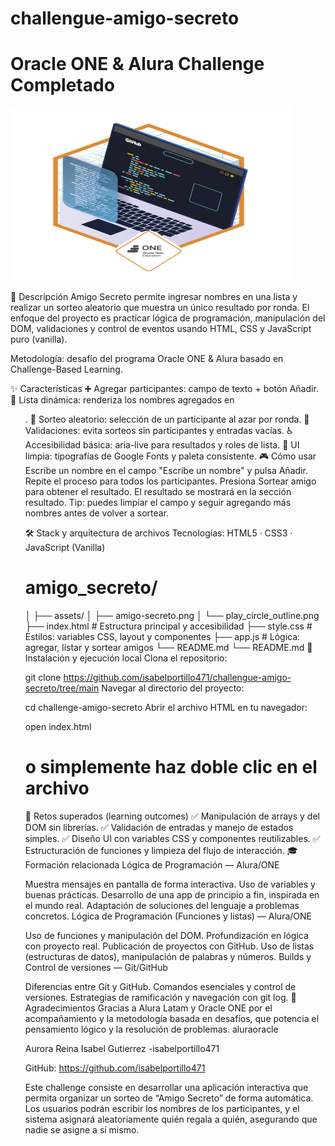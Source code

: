 # challengue-amigo-secreto
# Oracle ONE & Alura Challenge Completado
 <img width="450" height="277" alt="amigo-secreto" src="https://github.com/isabelportillo471/challengue-amigo-secreto/blob/main/img/ff043987-239b-4661-bdb1-7f4ca6092c48.png" />


📌 Descripción
Amigo Secreto permite ingresar nombres en una lista y realizar un sorteo aleatorio que muestra un único resultado por ronda. El enfoque del proyecto es practicar lógica de programación, manipulación del DOM, validaciones y control de eventos usando HTML, CSS y JavaScript puro (vanilla).

Metodología: desafío del programa Oracle ONE & Alura basado en Challenge-Based Learning.

✨ Características
➕ Agregar participantes: campo de texto + botón Añadir.
📝 Lista dinámica: renderiza los nombres agregados en <ul>.
🎲 Sorteo aleatorio: selección de un participante al azar por ronda.
🧯 Validaciones: evita sorteos sin participantes y entradas vacías.
♿ Accesibilidad básica: aria-live para resultados y roles de lista.
🎨 UI limpia: tipografías de Google Fonts y paleta consistente.
🎮 Cómo usar
Escribe un nombre en el campo "Escribe un nombre" y pulsa Añadir.
Repite el proceso para todos los participantes.
Presiona Sortear amigo para obtener el resultado.
El resultado se mostrará en la sección resultado.
Tip: puedes limpiar el campo y seguir agregando más nombres antes de volver a sortear.

🛠️ Stack y arquitectura de archivos
Tecnologías: HTML5 · CSS3 · JavaScript (Vanilla)

# amigo_secreto/
│
├── assets/
│   ├── amigo-secreto.png
│   └── play_circle_outline.png
├── index.html        # Estructura principal y accesibilidad
├── style.css         # Estilos: variables CSS, layout y componentes
├── app.js            # Lógica: agregar, listar y sortear amigos
└── README.md
└── README.md
🚀 Instalación y ejecución local
Clona el repositorio:

git clone https://github.com/isabelportillo471/challengue-amigo-secreto/tree/main
Navegar al directorio del proyecto:

cd challenge-amigo-secreto
Abrir el archivo HTML en tu navegador:

open index.html
# o simplemente haz doble clic en el archivo
🧩 Retos superados (learning outcomes)
✅ Manipulación de arrays y del DOM sin librerías.
✅ Validación de entradas y manejo de estados simples.
✅ Diseño UI con variables CSS y componentes reutilizables.
✅ Estructuración de funciones y limpieza del flujo de interacción.
🎓 Formación relacionada
Lógica de Programación — Alura/ONE

 Muestra mensajes en pantalla de forma interactiva.
 Uso de variables y buenas prácticas.
 Desarrollo de una app de principio a fin, inspirada en el mundo real.
 Adaptación de soluciones del lenguaje a problemas concretos.
Lógica de Programación (Funciones y listas) — Alura/ONE

 Uso de funciones y manipulación del DOM.
 Profundización en lógica con proyecto real.
 Publicación de proyectos con GitHub.
 Uso de listas (estructuras de datos), manipulación de palabras y números.
Builds y Control de versiones — Git/GitHub

 Diferencias entre Git y GitHub.
 Comandos esenciales y control de versiones.
 Estrategias de ramificación y navegación con git log.
🙌 Agradecimientos
Gracias a Alura Latam y Oracle ONE por el acompañamiento y la metodología basada en desafíos, que potencia el pensamiento lógico y la resolución de problemas. aluraoracle

Aurora 
Reina Isabel Gutierrez -isabelportillo471

GitHub: https://github.com/isabelportillo471
 
Este challenge consiste en desarrollar una aplicación interactiva que permita organizar un sorteo de “Amigo Secreto” de forma automática. Los usuarios podrán escribir los nombres de los participantes, y el sistema asignará aleatoriamente quién regala a quién, asegurando que nadie se asigne a sí mismo.
